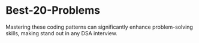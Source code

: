 # Best-20-Problems
Mastering these coding patterns can significantly enhance problem-solving skills, making stand out in any DSA interview.
